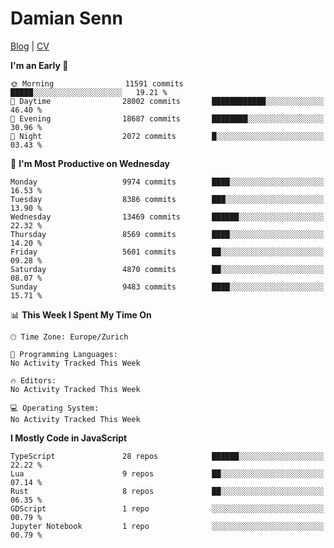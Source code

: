 # Damian Senn

[Blog](https://topaxi.codes/) |
[CV](https://cv.topaxi.ch/)

<!--START_SECTION:waka-->
**I'm an Early 🐤** 

```text
🌞 Morning                11591 commits       █████░░░░░░░░░░░░░░░░░░░░   19.21 % 
🌆 Daytime                28002 commits       ████████████░░░░░░░░░░░░░   46.40 % 
🌃 Evening                18687 commits       ████████░░░░░░░░░░░░░░░░░   30.96 % 
🌙 Night                  2072 commits        █░░░░░░░░░░░░░░░░░░░░░░░░   03.43 % 
```
📅 **I'm Most Productive on Wednesday** 

```text
Monday                   9974 commits        ████░░░░░░░░░░░░░░░░░░░░░   16.53 % 
Tuesday                  8386 commits        ███░░░░░░░░░░░░░░░░░░░░░░   13.90 % 
Wednesday                13469 commits       ██████░░░░░░░░░░░░░░░░░░░   22.32 % 
Thursday                 8569 commits        ████░░░░░░░░░░░░░░░░░░░░░   14.20 % 
Friday                   5601 commits        ██░░░░░░░░░░░░░░░░░░░░░░░   09.28 % 
Saturday                 4870 commits        ██░░░░░░░░░░░░░░░░░░░░░░░   08.07 % 
Sunday                   9483 commits        ████░░░░░░░░░░░░░░░░░░░░░   15.71 % 
```


📊 **This Week I Spent My Time On** 

```text
🕑︎ Time Zone: Europe/Zurich

💬 Programming Languages: 
No Activity Tracked This Week

🔥 Editors: 
No Activity Tracked This Week

💻 Operating System: 
No Activity Tracked This Week
```

**I Mostly Code in JavaScript** 

```text
TypeScript               28 repos            ██████░░░░░░░░░░░░░░░░░░░   22.22 % 
Lua                      9 repos             ██░░░░░░░░░░░░░░░░░░░░░░░   07.14 % 
Rust                     8 repos             ██░░░░░░░░░░░░░░░░░░░░░░░   06.35 % 
GDScript                 1 repo              ░░░░░░░░░░░░░░░░░░░░░░░░░   00.79 % 
Jupyter Notebook         1 repo              ░░░░░░░░░░░░░░░░░░░░░░░░░   00.79 % 
```




<!--END_SECTION:waka-->
